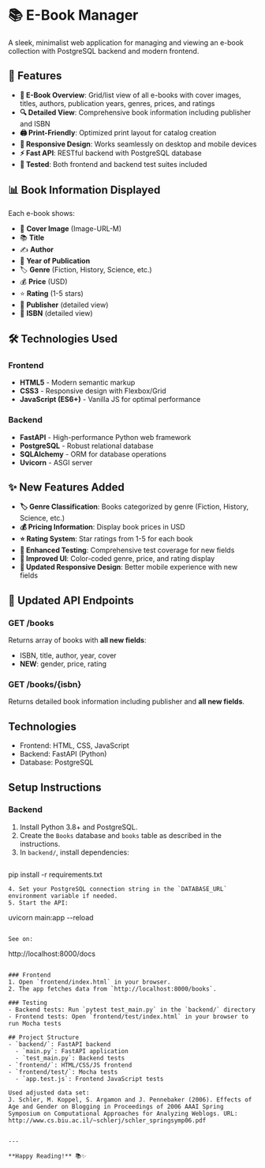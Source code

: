 # 📚 E-Book Manager

A sleek, minimalist web application for managing and viewing an e-book collection with PostgreSQL backend and modern frontend.

## 🚀 Features

- **📖 E-Book Overview**: Grid/list view of all e-books with cover images, titles, authors, publication years, genres, prices, and ratings
- **🔍 Detailed View**: Comprehensive book information including publisher and ISBN
- **🖨️ Print-Friendly**: Optimized print layout for catalog creation
- **📱 Responsive Design**: Works seamlessly on desktop and mobile devices
- **⚡ Fast API**: RESTful backend with PostgreSQL database
- **🧪 Tested**: Both frontend and backend test suites included

## 📊 Book Information Displayed

Each e-book shows:
- 📸 **Cover Image** (Image-URL-M)
- 📚 **Title**
- ✍️ **Author**
- 📅 **Year of Publication**
- 🏷️ **Genre** (Fiction, History, Science, etc.)
- 💰 **Price** (USD)
- ⭐ **Rating** (1-5 stars)
- 🏢 **Publisher** (detailed view)
- 🔢 **ISBN** (detailed view)

## 🛠️ Technologies Used

### Frontend
- **HTML5** - Modern semantic markup
- **CSS3** - Responsive design with Flexbox/Grid  
- **JavaScript (ES6+)** - Vanilla JS for optimal performance

### Backend
- **FastAPI** - High-performance Python web framework
- **PostgreSQL** - Robust relational database
- **SQLAlchemy** - ORM for database operations
- **Uvicorn** - ASGI server

## ✨ New Features Added

- **🏷️ Genre Classification**: Books categorized by genre (Fiction, History, Science, etc.)
- **💰 Pricing Information**: Display book prices in USD
- **⭐ Rating System**: Star ratings from 1-5 for each book
- **🧪 Enhanced Testing**: Comprehensive test coverage for new fields
- **🎨 Improved UI**: Color-coded genre, price, and rating display
- **📱 Updated Responsive Design**: Better mobile experience with new fields

## 🔧 Updated API Endpoints

### GET /books
Returns array of books with **all new fields**:
- ISBN, title, author, year, cover
- **NEW**: gender, price, rating

### GET /books/{isbn}  
Returns detailed book information including publisher and **all new fields**.

## Technologies
- Frontend: HTML, CSS, JavaScript
- Backend: FastAPI (Python)
- Database: PostgreSQL

## Setup Instructions

### Backend
1. Install Python 3.8+ and PostgreSQL.
2. Create the `Books` database and `books` table as described in the instructions.
3. In `backend/`, install dependencies:
   ```
pip install -r requirements.txt
   ```
4. Set your PostgreSQL connection string in the `DATABASE_URL` environment variable if needed.
5. Start the API:
   ```
uvicorn main:app --reload
   ```

See on:

```
http://localhost:8000/docs 
```

### Frontend
1. Open `frontend/index.html` in your browser.
2. The app fetches data from `http://localhost:8000/books`.

### Testing
- Backend tests: Run `pytest test_main.py` in the `backend/` directory
- Frontend tests: Open `frontend/test/index.html` in your browser to run Mocha tests

## Project Structure
- `backend/`: FastAPI backend
  - `main.py`: FastAPI application
  - `test_main.py`: Backend tests
- `frontend/`: HTML/CSS/JS frontend
- `frontend/test/`: Mocha tests
  - `app.test.js`: Frontend JavaScript tests

Used adjusted data set:
J. Schler, M. Koppel, S. Argamon and J. Pennebaker (2006). Effects of Age and Gender on Blogging in Proceedings of 2006 AAAI Spring Symposium on Computational Approaches for Analyzing Weblogs. URL: http://www.cs.biu.ac.il/~schlerj/schler_springsymp06.pdf


---

**Happy Reading!** 📚✨


